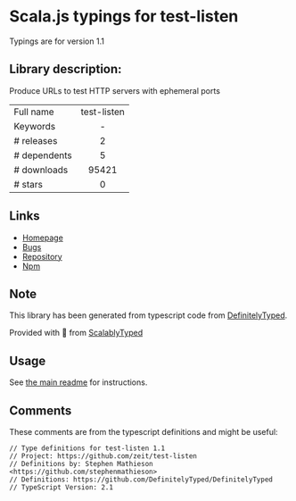 
# Scala.js typings for test-listen

Typings are for version 1.1

## Library description:
Produce URLs to test HTTP servers with ephemeral ports

|                    |                 |
| ------------------ | :-------------: |
| Full name          | test-listen |
| Keywords           | - |
| # releases         | 2 |
| # dependents       | 5 |
| # downloads        | 95421 |
| # stars            | 0 |

## Links
- [Homepage](https://github.com/zeit/test-listen#readme)
- [Bugs](https://github.com/zeit/test-listen/issues)
- [Repository](https://github.com/zeit/test-listen)
- [Npm](https://www.npmjs.com/package/test-listen)
    


## Note
This library has been generated from typescript code from [DefinitelyTyped](https://definitelytyped.org).

Provided with :purple_heart: from [ScalablyTyped](https://github.com/oyvindberg/ScalablyTyped)

## Usage
See [the main readme](../../readme.md) for instructions.

## Comments

These comments are from the typescript definitions and might be useful:
```
// Type definitions for test-listen 1.1
// Project: https://github.com/zeit/test-listen
// Definitions by: Stephen Mathieson <https://github.com/stephenmathieson>
// Definitions: https://github.com/DefinitelyTyped/DefinitelyTyped
// TypeScript Version: 2.1

```

